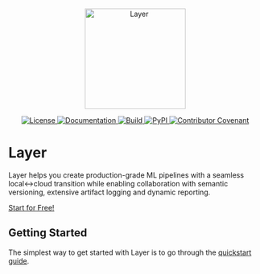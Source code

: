 <!---
Copyright 2022 Layer. All rights reserved.

Licensed under the Apache License, Version 2.0 (the "License");
you may not use this file except in compliance with the License.
You may obtain a copy of the License at

    http://www.apache.org/licenses/LICENSE-2.0

Unless required by applicable law or agreed to in writing, software
distributed under the License is distributed on an "AS IS" BASIS,
WITHOUT WARRANTIES OR CONDITIONS OF ANY KIND, either express or implied.
See the License for the specific language governing permissions and
limitations under the License.
-->

<p align="center">
    <br>
    <a href="https://layer.ai">
        <img src="https://app.layer.ai/assets/logo.svg" width="200" alt="Layer"/>
    </a>
    <br>
<p>
<p align="center">
    <a href="https://github.com/layerai/sdk/blob/main/LICENSE">
        <img alt="License" src="https://img.shields.io/github/license/layerai/sdk.svg?color=blue">
    </a>
    <a href="https://docs.app.layer.ai">
        <img alt="Documentation" src="https://img.shields.io/badge/docs-online-success">
    </a>
    <a href="https://github.com/layerai/sdk/actions/workflows/check.yml">
        <img alt="Build" src="https://img.shields.io/github/workflow/status/layerai/sdk/Check">
    </a>
    <a href="https://pypi.python.org/pypi/layer">
        <img alt="PyPI" src="https://img.shields.io/pypi/v/layer.svg">
    </a>
    <a href="https://github.com/layer/sdk/blob/main/CODE_OF_CONDUCT.md">
        <img alt="Contributor Covenant" src="https://img.shields.io/badge/contributor%20covenant-v2.1%20adopted-blueviolet.svg">
    </a>
</p>

# Layer

Layer helps you create production-grade ML pipelines with a seamless local↔cloud transition while enabling collaboration with semantic versioning, extensive artifact logging and dynamic reporting.

[Start for Free!](https://app.layer.ai)

## Getting Started

The simplest way to get started with Layer is to go through the [quickstart guide](https://docs.app.layer.ai/docs/getting-started).
